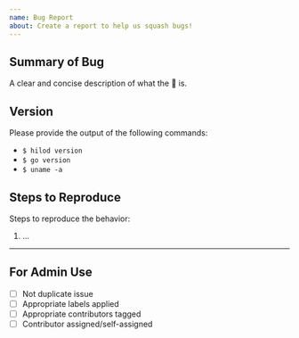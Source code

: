 ```yaml
---
name: Bug Report 
about: Create a report to help us squash bugs!
---
```


<!--------------------------------------------------------------------------- ☺
|       Thanks for opening an issue!
|
|       Before smashing the submit button please review the template.
|       Also, please also ensure that this is not a duplicate issue :)
☺ ---------------------------------------------------------------------------->

<!-- markdownlint-disable MD041 -->

## Summary of Bug

A clear and concise description of what the 🐞 is.

## Version

Please provide the output of the following commands:

- `$ hilod version`
- `$ go version`
- `$ uname -a`

## Steps to Reproduce

Steps to reproduce the behavior:

1. ...

----

## For Admin Use

- [ ] Not duplicate issue
- [ ] Appropriate labels applied
- [ ] Appropriate contributors tagged
- [ ] Contributor assigned/self-assigned
